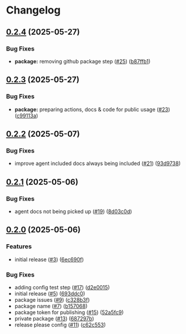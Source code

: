 # Changelog

## [0.2.4](https://github.com/valstro/markdown-rules-mcp/compare/markdown-rules-mcp-v0.2.3...markdown-rules-mcp-v0.2.4) (2025-05-27)


### Bug Fixes

* **package:** removing github package step ([#25](https://github.com/valstro/markdown-rules-mcp/issues/25)) ([b87ffb1](https://github.com/valstro/markdown-rules-mcp/commit/b87ffb12361a4d0a833670e4289f2201bfddb0d1))

## [0.2.3](https://github.com/valstro/markdown-rules-mcp/compare/markdown-rules-mcp-v0.2.2...markdown-rules-mcp-v0.2.3) (2025-05-27)


### Bug Fixes

* **package:** preparing actions, docs & code for public usage ([#23](https://github.com/valstro/markdown-rules-mcp/issues/23)) ([c99113a](https://github.com/valstro/markdown-rules-mcp/commit/c99113addc97ed6541a5470c715d605d83ffc298))

## [0.2.2](https://github.com/valstro/markdown-rules-mcp/compare/markdown-rules-mcp-v0.2.1...markdown-rules-mcp-v0.2.2) (2025-05-07)


### Bug Fixes

* improve agent included docs always being included ([#21](https://github.com/valstro/markdown-rules-mcp/issues/21)) ([93d9738](https://github.com/valstro/markdown-rules-mcp/commit/93d973810a18dfdf2e90a42382794329413ce4b3))

## [0.2.1](https://github.com/valstro/markdown-rules-mcp/compare/markdown-rules-mcp-v0.2.0...markdown-rules-mcp-v0.2.1) (2025-05-06)


### Bug Fixes

* agent docs not being picked up ([#19](https://github.com/valstro/markdown-rules-mcp/issues/19)) ([8d03c0d](https://github.com/valstro/markdown-rules-mcp/commit/8d03c0de43cfb9e1fafa39fb34997fdf6c0c96e8))

## [0.2.0](https://github.com/valstro/markdown-rules-mcp/compare/markdown-rules-mcp-v0.1.0...markdown-rules-mcp-v0.2.0) (2025-05-06)


### Features

* initial release ([#3](https://github.com/valstro/markdown-rules-mcp/issues/3)) ([6ec690f](https://github.com/valstro/markdown-rules-mcp/commit/6ec690f6af56d18f0e4920779927d1a2fa343858))


### Bug Fixes

* adding config test step ([#17](https://github.com/valstro/markdown-rules-mcp/issues/17)) ([d2e0015](https://github.com/valstro/markdown-rules-mcp/commit/d2e0015625e9e5d54f78df04dd96869a2f6efabe))
* initial release ([#5](https://github.com/valstro/markdown-rules-mcp/issues/5)) ([693ddc0](https://github.com/valstro/markdown-rules-mcp/commit/693ddc0e609c3681e1ebeceb8df6d24babcaa35e))
* package issues ([#9](https://github.com/valstro/markdown-rules-mcp/issues/9)) ([c328b3f](https://github.com/valstro/markdown-rules-mcp/commit/c328b3f6e55f3f088342060b767ba46c3c92f569))
* package name ([#7](https://github.com/valstro/markdown-rules-mcp/issues/7)) ([b157068](https://github.com/valstro/markdown-rules-mcp/commit/b157068619e2280ce0790886afdd9a6731cd6c9b))
* package token for publishing ([#15](https://github.com/valstro/markdown-rules-mcp/issues/15)) ([52a5fc9](https://github.com/valstro/markdown-rules-mcp/commit/52a5fc98dcb801240dff69bfda3e5fd6bc3d16cc))
* private package ([#13](https://github.com/valstro/markdown-rules-mcp/issues/13)) ([687297b](https://github.com/valstro/markdown-rules-mcp/commit/687297b024d69a5c128d767129d8a97c450d4f09))
* release please config ([#11](https://github.com/valstro/markdown-rules-mcp/issues/11)) ([c62c553](https://github.com/valstro/markdown-rules-mcp/commit/c62c55380bcb76382d21ec9d413482fbb092e49f))
